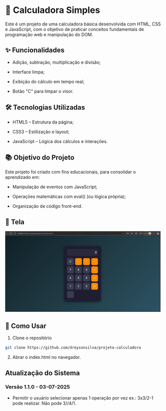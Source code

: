 # 🧮 Calculadora Simples

Este é um projeto de uma calculadora básica desenvolvida com HTML, CSS e JavaScript, com o objetivo de praticar conceitos fundamentais de programação web e manipulação do DOM.

## ✨ Funcionalidades
- Adição, subtração, multiplicação e divisão;

- Interface limpa;

- Exibição do cálculo em tempo real;

- Botão "C" para limpar o visor.

## 🛠️ Tecnologias Utilizadas
- HTML5 – Estrutura da página;

- CSS3 – Estilização e layout;

- JavaScript – Lógica dos cálculos e interações.

## 📚 Objetivo do Projeto
Este projeto foi criado com fins educacionais, para consolidar o aprendizado em:

- Manipulação de eventos com JavaScript;

- Operações matemáticas com eval() (ou lógica própria);

- Organização de código front-end.

## 📸 Tela
<img src="https://github.com/dreysonsilva/projeto-calculadora/blob/main/imgs/calculadora.JPG?raw=true" alt="Preview da Calculadora" width="500"/>

## 🚀 Como Usar

1. Clone o repositório
```bash 
git clone https://github.com/dreysonsilva/projeto-calculadora
```
2. Abrar o index.html no navegador.

## Atualização do Sistema

### Versão 1.1.0 - 03-07-2025

- Permitir o usuário selecionar apenas 1 operação por vez ex.: 3x3/2-1 pode realizar. Não pode 3//4/1.
